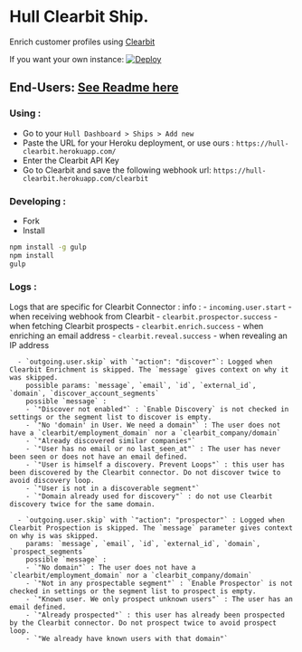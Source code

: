 # Hull Clearbit Ship.

Enrich customer profiles using [Clearbit](https://clearbit.com)

If you want your own instance: [![Deploy](https://www.herokucdn.com/deploy/button.png)](https://heroku.com/deploy?template=https://github.com/hull-ships/hull-clearbit)

End-Users: [See Readme here](https://dashboard.hullapp.io/readme?url=https://hull-clearbit.herokuapp.com)
---

### Using :

- Go to your `Hull Dashboard > Ships > Add new`
- Paste the URL for your Heroku deployment, or use ours : `https://hull-clearbit.herokuapp.com/`
- Enter the Clearbit API Key
- Go to Clearbit and save the following webhook url: `https://hull-clearbit.herokuapp.com/clearbit`

### Developing :

- Fork
- Install

```sh
npm install -g gulp
npm install
gulp
```

### Logs :

  Logs that are specific for Clearbit Connector :
    info :
      - `incoming.user.start` - when receiving webhook from Clearbit
      - `clearbit.prospector.success` - when fetching Clearbit prospects
      - `clearbit.enrich.success` - when enriching an email address
      - `clearbit.reveal.success` - when revealing an IP address


      - `outgoing.user.skip` with `"action": "discover"`: Logged when Clearbit Enrichment is skipped. The `message` gives context on why it was skipped.
        possible params: `message`, `email`, `id`, `external_id`, `domain`, `discover_account_segments`
        possible `message` :
        - `"Discover not enabled"` : `Enable Discovery` is not checked in settings or the segment list to discover is empty.
        - `"No 'domain' in User. We need a domain"` : The user does not have a `clearbit/employment_domain` nor a `clearbit_company/domain`
        - `"Already discovered similar companies"`
        - `"User has no email or no last_seen_at"` : The user has never been seen or does not have an email defined.
        - `"User is himself a discovery. Prevent Loops"` : this user has been discovered by the Clearbit connector. Do not discover twice to avoid discovery loop.
        - `"User is not in a discoverable segment"`
        - `"Domain already used for discovery"` : do not use Clearbit discovery twice for the same domain.

      - `outgoing.user.skip` with `"action": "prospector"` : Logged when Clearbit Prospection is skipped. The `message` parameter gives context on why is was skipped.
        params: `message`, `email`, `id`, `external_id`, `domain`, `prospect_segments`
        possible `message` :
        - `"No domain"` : The user does not have a `clearbit/employment_domain` nor a `clearbit_company/domain`
        - `"Not in any prospectable segment"` : `Enable Prospector` is not checked in settings or the segment list to prospect is empty.
        - `"Known user. We only prospect unknown users"` : The user has an email defined.
        - `"Already prospected"` : this user has already been prospected by the Clearbit connector. Do not prospect twice to avoid prospect loop.
        - `"We already have known users with that domain"`
